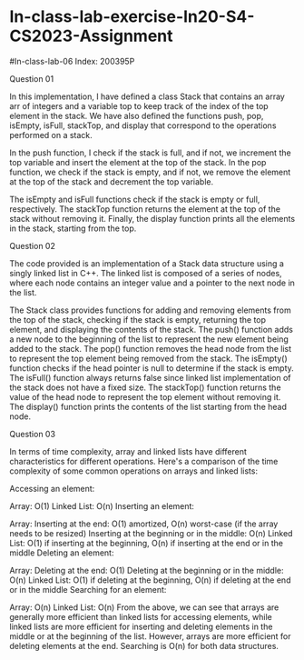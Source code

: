 # In-class-lab-exercise-In20-S4-CS2023-Assignment

#In-class-lab-06 Index: 200395P

Question 01

In this implementation, I have defined a class Stack that contains an array arr of integers and a variable top to keep track of the index of the top element in the stack. We have also defined the functions push, pop, isEmpty, isFull, stackTop, and display that correspond to the operations performed on a stack.

In the push function, I check if the stack is full, and if not, we increment the top variable and insert the element at the top of the stack. In the pop function, we check if the stack is empty, and if not, we remove the element at the top of the stack and decrement the top variable.

The isEmpty and isFull functions check if the stack is empty or full, respectively. The stackTop function returns the element at the top of the stack without removing it. Finally, the display function prints all the elements in the stack, starting from the top.

Question 02

The code provided is an implementation of a Stack data structure using a singly linked list in C++. The linked list is composed of a series of nodes, where each node contains an integer value and a pointer to the next node in the list.

The Stack class provides functions for adding and removing elements from the top of the stack, checking if the stack is empty, returning the top element, and displaying the contents of the stack. The push() function adds a new node to the beginning of the list to represent the new element being added to the stack. The pop() function removes the head node from the list to represent the top element being removed from the stack. The isEmpty() function checks if the head pointer is null to determine if the stack is empty. The isFull() function always returns false since linked list implementation of the stack does not have a fixed size. The stackTop() function returns the value of the head node to represent the top element without removing it. The display() function prints the contents of the list starting from the head node.

Question 03

In terms of time complexity, array and linked lists have different characteristics for different operations. Here's a comparison of the time complexity of some common operations on arrays and linked lists:

Accessing an element:

Array: O(1) Linked List: O(n) Inserting an element:

Array: Inserting at the end: O(1) amortized, O(n) worst-case (if the array needs to be resized) Inserting at the beginning or in the middle: O(n) Linked List: O(1) if inserting at the beginning, O(n) if inserting at the end or in the middle Deleting an element:

Array: Deleting at the end: O(1) Deleting at the beginning or in the middle: O(n) Linked List: O(1) if deleting at the beginning, O(n) if deleting at the end or in the middle Searching for an element:

Array: O(n) Linked List: O(n) From the above, we can see that arrays are generally more efficient than linked lists for accessing elements, while linked lists are more efficient for inserting and deleting elements in the middle or at the beginning of the list. However, arrays are more efficient for deleting elements at the end. Searching is O(n) for both data structures.
